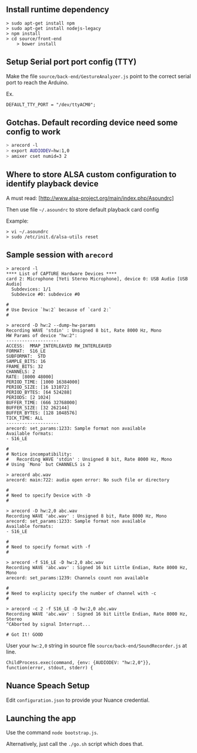 ## Install runtime dependency

	> sudo apt-get install npm
	> sudo apt-get install nodejs-legacy
	> npm install
	> cd source/front-end
        > bower install

## Setup Serial port port config (TTY)

Make the file `source/back-end/GestureAnalyzer.js` point to the correct serial port to reach the Arduino.

Ex.

	DEFAULT_TTY_PORT = "/dev/ttyACM0";

## Gotchas. Default recording device need some config to work

```bash
> arecord -l
> export AUDIODEV=hw:1,0
> amixer cset numid=3 2
```

## Where to store ALSA custom configuration to identify playback device

A must read: [http://www.alsa-project.org/main/index.php/Asoundrc]

Then use file `~/.asoundrc` to store default playback card config

Example:

	> vi ~/.asoundrc
	> sudo /etc/init.d/alsa-utils reset


## Sample session with `arecord`

	> arecord -l
	**** List of CAPTURE Hardware Devices ****
	card 2: Microphone [Yeti Stereo Microphone], device 0: USB Audio [USB Audio]
	  Subdevices: 1/1
	  Subdevice #0: subdevice #0

	#
	# Use Device `hw:2` because of `card 2:`
	#

	> arecord -D hw:2 --dump-hw-params
	Recording WAVE 'stdin' : Unsigned 8 bit, Rate 8000 Hz, Mono
	HW Params of device "hw:2":
	--------------------
	ACCESS:  MMAP_INTERLEAVED RW_INTERLEAVED
	FORMAT:  S16_LE
	SUBFORMAT:  STD
	SAMPLE_BITS: 16
	FRAME_BITS: 32
	CHANNELS: 2
	RATE: [8000 48000]
	PERIOD_TIME: [1000 16384000]
	PERIOD_SIZE: [16 131072]
	PERIOD_BYTES: [64 524288]
	PERIODS: [2 1024]
	BUFFER_TIME: (666 32768000]
	BUFFER_SIZE: [32 262144]
	BUFFER_BYTES: [128 1048576]
	TICK_TIME: ALL
	--------------------
	arecord: set_params:1233: Sample format non available
	Available formats:
	- S16_LE

	#
	# Notice incompatibility:
	#   Recording WAVE 'stdin' : Unsigned 8 bit, Rate 8000 Hz, Mono
	# Using `Mono` but CHANNELS is 2

	> arecord abc.wav
	arecord: main:722: audio open error: No such file or directory

	#
	# Need to specify Device with -D
	#

	> arecord -D hw:2,0 abc.wav
	Recording WAVE 'abc.wav' : Unsigned 8 bit, Rate 8000 Hz, Mono
	arecord: set_params:1233: Sample format non available
	Available formats:
	- S16_LE

	#
	# Need to specify format with -f
	#

	> arecord -f S16_LE -D hw:2,0 abc.wav
	Recording WAVE 'abc.wav' : Signed 16 bit Little Endian, Rate 8000 Hz, Mono
	arecord: set_params:1239: Channels count non available

	#
	# Need to explicity specify the number of channel with -c
	#

	> arecord -c 2 -f S16_LE -D hw:2,0 abc.wav
	Recording WAVE 'abc.wav' : Signed 16 bit Little Endian, Rate 8000 Hz, Stereo
	^CAborted by signal Interrupt...

	# Got It! GOOD

User your `hw:2,0` string in source file `source/back-end/SoundRecorder.js` at line.

	ChildProcess.exec(command, {env: {AUDIODEV: "hw:2,0"}}, function(error, stdout, stderr) {


## Nuance Speach Setup

Edit `configuration.json` to provide your Nuance credential.

## Launching the app

Use the command `node bootstrap.js`.

Alternatively, just call the `./go.sh` script which does that.
